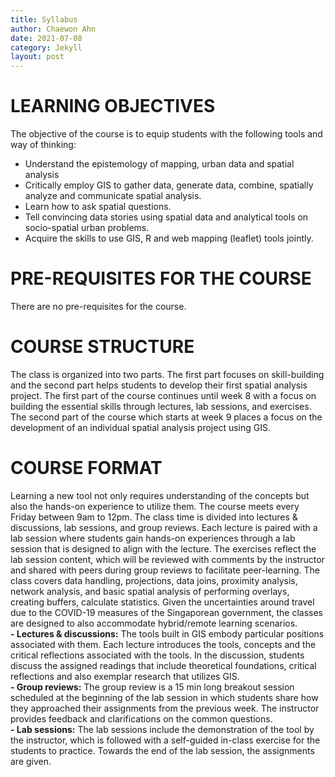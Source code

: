 ```yaml
---
title: Syllabus
author: Chaewon Ahn
date: 2021-07-08
category: Jekyll
layout: post
---
```


# LEARNING OBJECTIVES
The objective of the course is to equip students with the following tools and way of thinking:
-	Understand the epistemology of mapping, urban data and spatial analysis
-	Critically employ GIS to gather data, generate data, combine, spatially analyze and communicate spatial analysis.
-	Learn how to ask spatial questions.
-	Tell convincing data stories using spatial data and analytical tools on socio-spatial urban problems.
-	Acquire the skills to use GIS, R and web mapping (leaflet) tools jointly.

# PRE-REQUISITES FOR THE COURSE 
There are no pre-requisites for the course.

# COURSE STRUCTURE
The class is organized into two parts. The first part focuses on skill-building and the second part helps students to develop their first spatial analysis project. The first part of the course continues until week 8 with a focus on building the essential skills through lectures, lab sessions, and exercises. The second part of the course which starts at week 9 places a focus on the development of an individual spatial analysis project using GIS.

# COURSE FORMAT
Learning a new tool not only requires understanding of the concepts but also the hands-on experience to utilize them. The course meets every Friday between 9am to 12pm. The class time is divided into lectures & discussions, lab sessions, and group reviews. Each lecture is paired with a lab session where students gain hands-on experiences through a lab session that is designed to align with the lecture. The exercises reflect the lab session content, which will be reviewed with comments by the instructor and shared with peers during group reviews to facilitate peer-learning. The class covers data handling, projections, data joins, proximity analysis, network analysis, and basic spatial analysis of performing overlays, creating buffers, calculate statistics. Given the uncertainties around travel due to the COVID-19 measures of the Singaporean government, the classes are designed to also accommodate hybrid/remote learning scenarios.<br>
**-	Lectures & discussions:** The tools built in GIS embody particular positions associated with them. Each lecture introduces the tools, concepts and the critical reflections associated with the tools. In the discussion, students discuss the assigned readings that include theoretical foundations, critical reflections and also exemplar research that utilizes GIS.   <br>
**-	Group reviews:** The group review is a 15 min long breakout session scheduled at the beginning of the lab session in which students share how they approached their assignments from the previous week. The instructor provides feedback and clarifications on the common questions.<br>
**-	Lab sessions:** The lab sessions include the demonstration of the tool by the instructor, which is followed with a self-guided in-class exercise for the students to practice. Towards the end of the lab session, the assignments are given. 


[1]: https://pages.github.com
